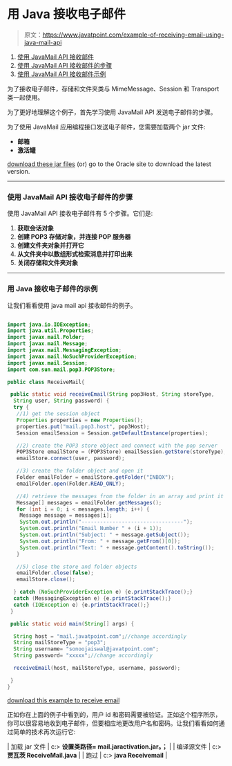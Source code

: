 # 用 Java 接收电子邮件

> 原文：<https://www.javatpoint.com/example-of-receiving-email-using-java-mail-api>

1.  [使用 JavaMail API 接收邮件](#)
2.  [使用 JavaMail API 接收邮件的步骤](#receivesteps)
3.  [使用 JavaMail API 接收邮件示例](#receiveex)

为了接收电子邮件，存储和文件夹类与 MimeMessage、Session 和 Transport 类一起使用。

为了更好地理解这个例子，首先学习使用 JavaMail API 发送电子邮件的步骤。

为了使用 JavaMail 应用编程接口发送电子邮件，您需要加载两个 jar 文件:

*   **邮箱**
*   **激活罐**

[download these jar files](https://static.javatpoint.com/src/mail/mailactivation.zip) (or) go to the Oracle site to download the latest version.

* * *

### 使用 JavaMail API 接收电子邮件的步骤

使用 JavaMail API 接收电子邮件有 5 个步骤。它们是:

1.  **获取会话对象**
2.  **创建 POP3 存储对象，并连接 POP 服务器**
3.  **创建文件夹对象并打开它**
4.  **从文件夹中以数组形式检索消息并打印出来**
5.  **关闭存储和文件夹对象**

* * *

### 用 Java 接收电子邮件的示例

让我们看看使用 java mail api 接收邮件的例子。

```java

import java.io.IOException;
import java.util.Properties;
import javax.mail.Folder;
import javax.mail.Message;
import javax.mail.MessagingException;
import javax.mail.NoSuchProviderException;
import javax.mail.Session;
import com.sun.mail.pop3.POP3Store;

public class ReceiveMail{

 public static void receiveEmail(String pop3Host, String storeType,
  String user, String password) {
  try {
   //1) get the session object
   Properties properties = new Properties();
   properties.put("mail.pop3.host", pop3Host);
   Session emailSession = Session.getDefaultInstance(properties);

   //2) create the POP3 store object and connect with the pop server
   POP3Store emailStore = (POP3Store) emailSession.getStore(storeType);
   emailStore.connect(user, password);

   //3) create the folder object and open it
   Folder emailFolder = emailStore.getFolder("INBOX");
   emailFolder.open(Folder.READ_ONLY);

   //4) retrieve the messages from the folder in an array and print it
   Message[] messages = emailFolder.getMessages();
   for (int i = 0; i < messages.length; i++) {
	Message message = messages[i];
	System.out.println("---------------------------------");
	System.out.println("Email Number " + (i + 1));
	System.out.println("Subject: " + message.getSubject());
	System.out.println("From: " + message.getFrom()[0]);
	System.out.println("Text: " + message.getContent().toString());
   }

   //5) close the store and folder objects
   emailFolder.close(false);
   emailStore.close();

  } catch (NoSuchProviderException e) {e.printStackTrace();} 
  catch (MessagingException e) {e.printStackTrace();}
  catch (IOException e) {e.printStackTrace();}
 }

 public static void main(String[] args) {

  String host = "mail.javatpoint.com";//change accordingly
  String mailStoreType = "pop3";
  String username= "sonoojaiswal@javatpoint.com";
  String password= "xxxxx";//change accordingly

  receiveEmail(host, mailStoreType, username, password);

 }
}

```

[download this example to receive email](https://static.javatpoint.com/src/mail/receivemail.zip)

正如你在上面的例子中看到的，用户 id 和密码需要被验证。正如这个程序所示，你可以很容易地收到电子邮件，但要相应地更改用户名和密码。让我们看看如何通过简单的技术再次运行它:

| 加载 jar 文件 | c:\> **设置类路径= mail.jaractivation.jar。；** |
| 编译源文件 | c:\> **贾瓦茨 ReceiveMail.java** |
| 跑过 | c:\> **java Receivemail** |